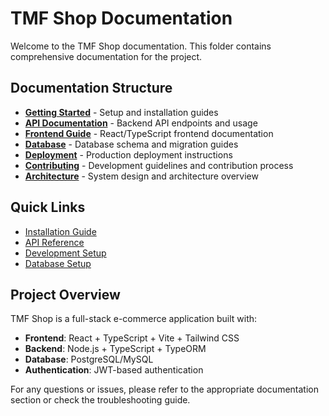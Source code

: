 # TMF Shop Documentation

Welcome to the TMF Shop documentation. This folder contains comprehensive documentation for the project.

## Documentation Structure

- **[Getting Started](./getting-started/)** - Setup and installation guides
- **[API Documentation](./api/)** - Backend API endpoints and usage
- **[Frontend Guide](./frontend/)** - React/TypeScript frontend documentation
- **[Database](./database/)** - Database schema and migration guides
- **[Deployment](./deployment/)** - Production deployment instructions
- **[Contributing](./contributing/)** - Development guidelines and contribution process
- **[Architecture](./architecture/)** - System design and architecture overview

## Quick Links

- [Installation Guide](./getting-started/installation.md)
- [API Reference](./api/reference.md)
- [Development Setup](./getting-started/development.md)
- [Database Setup](./database/setup.md)

## Project Overview

TMF Shop is a full-stack e-commerce application built with:
- **Frontend**: React + TypeScript + Vite + Tailwind CSS
- **Backend**: Node.js + TypeScript + TypeORM
- **Database**: PostgreSQL/MySQL
- **Authentication**: JWT-based authentication

For any questions or issues, please refer to the appropriate documentation section or check the troubleshooting guide.
